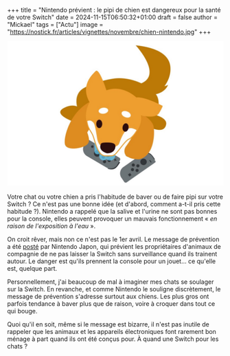 +++
title = "Nintendo prévient : le pipi de chien est dangereux pour la santé de votre Switch"
date = 2024-11-15T06:50:32+01:00
draft = false
author = "Mickael"
tags = ["Actu"]
image = "https://nostick.fr/articles/vignettes/novembre/chien-nintendo.jpg"
+++

![Nintendogs](chien-nintendo.jpg "")

Votre chat ou votre chien a pris l'habitude de baver ou de faire pipi sur votre Switch ? Ce n'est pas une bonne idée (et d'abord, comment a-t-il pris cette habitude ?). Nintendo a rappelé que la salive et l'urine ne sont pas bonnes pour la console, elles peuvent provoquer un mauvais fonctionnement « *en raison de l'exposition à l'eau* ».

On croit rêver, mais non ce n'est pas le 1er avril. Le message de prévention a été [posté](https://x.com/nintendo_cs/status/1855808929940570587) par Nintendo Japon, qui prévient les propriétaires d'animaux de compagnie de ne pas laisser la Switch sans surveillance quand ils trainent autour. Le danger est qu'ils prennent la console pour un jouet… ce qu'elle est, quelque part.

Personnellement, j'ai beaucoup de mal à imaginer mes chats se soulager sur la Switch. En revanche, et comme Nintendo le souligne discrètement, le message de prévention s'adresse surtout aux chiens. Les plus gros ont parfois tendance à baver plus que de raison, voire à croquer dans tout ce qui bouge.

Quoi qu'il en soit, même si le message est bizarre, il n'est pas inutile de rappeler que les animaux et les appareils électroniques font rarement bon ménage à part quand ils ont été conçus pour. À quand une Switch pour les chats ?
